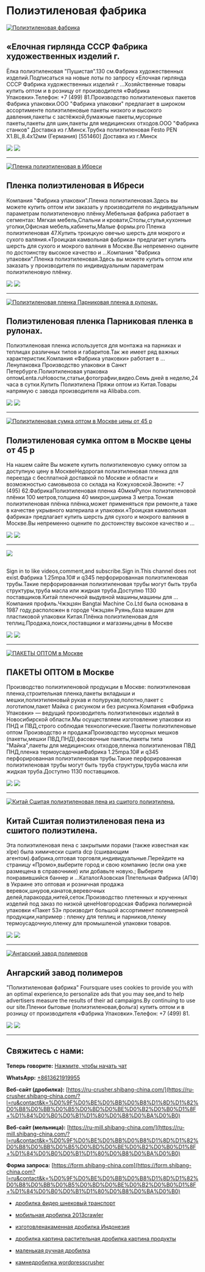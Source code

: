 # Полиэтиленовая фабрика

<a href="https://swt.shibang-china.com/?l=ru&img&k=%D0%9F%D0%BE%D0%BB%D0%B8%D1%8D%D1%82%D0%B8%D0%BB%D0%B5%D0%BD%D0%BE%D0%B2%D0%B0%D1%8F+%D1%84%D0%B0%D0%B1%D1%80%D0%B8%D0%BA%D0%B0" target="_blank">![Полиэтиленовая фабрика](http://static.shibang-china.com/all-800x300/697.jpg)</a>

## &#171;Елочная гирлянда СССР Фабрика художественных изделий г.
Ёлка полиэтиленовая &quot;Пушистая&quot;.130 см.Фабрика художественных изделий.Подписаться на новые лоты по запросу &#171;Елочная гирлянда СССР Фабрика художественных изделий г …Хозяйственные товары купить оптом и в розницу от производителя &#171;Фабрика Упаковки&#187;.Телефон: +7 (499) 81.Производство полиэтиленовых пакетов Фабрика упаковки.ООО &quot;Фабрика упаковки&quot; предлагает в широком ассортименте полиэтиленовые пакеты низкого и высокого давления,пакеты с застёжкой,бумажные пакеты,мусорные пакеты,пакеты для шин,пакеты для медицинских отходов.ООО &quot;Фабрика станков&quot; Доставка из г.Минск.Трубка полиэтиленовая Festo PEN X1.BL,8.4x12мм (Германия) [551460] Доставка из г.Минск


<a href="https://whatsapp.shibangsoft.com/WhatsApp.php" target="_blank" title="WhatsApp">![](http://static.shibang-china.com/icon/whatsapp.png)</a> <a href="https://swt.shibang-china.com/?l=ru&icon&k=%D0%9F%D0%BE%D0%BB%D0%B8%D1%8D%D1%82%D0%B8%D0%BB%D0%B5%D0%BD%D0%BE%D0%B2%D0%B0%D1%8F+%D1%84%D0%B0%D0%B1%D1%80%D0%B8%D0%BA%D0%B0" target="_blank">![](http://static.shibang-china.com/icon/chat-ru.png)</a>

---

<a href="https://swt.shibang-china.com/?l=ru&img&k=%D0%9F%D0%BE%D0%BB%D0%B8%D1%8D%D1%82%D0%B8%D0%BB%D0%B5%D0%BD%D0%BE%D0%B2%D0%B0%D1%8F+%D1%84%D0%B0%D0%B1%D1%80%D0%B8%D0%BA%D0%B0" target="_blank">![Пленка полиэтиленовая в Ибреси](http://static.shibang-china.com/all-800x300/558.jpg)</a>

## Пленка полиэтиленовая в Ибреси
Компания &quot;Фабрика упаковки&quot;.Пленка полиэтиленовая.Здесь вы можете купить оптом или заказать у производителя по индивидуальным параметрам полиэтиленовую плёнку.Мебельная фабрика работает в сегментах: Мягкая мебель,Спальни и кровати,Столы,стулья,кухонные уголки,Офисная мебель,кабинеты,Малые формы.pro Пленка полиэтиленовая 47.Купить троицкую овечью шерсть для мокрого и сухого валяния.&#171;Троицкая камвольная фабрика&#187; предлагает купить шерсть для сухого и мокрого валяния в Москве.Вы непременно оцените по достоинству высокое качество и …Компания &quot;Фабрика упаковки&quot;.Пленка полиэтиленовая.Здесь вы можете купить оптом или заказать у производителя по индивидуальным параметрам полиэтиленовую плёнку.


<a href="https://whatsapp.shibangsoft.com/WhatsApp.php" target="_blank" title="WhatsApp">![](http://static.shibang-china.com/icon/whatsapp.png)</a> <a href="https://swt.shibang-china.com/?l=ru&icon&k=%D0%9F%D0%BE%D0%BB%D0%B8%D1%8D%D1%82%D0%B8%D0%BB%D0%B5%D0%BD%D0%BE%D0%B2%D0%B0%D1%8F+%D1%84%D0%B0%D0%B1%D1%80%D0%B8%D0%BA%D0%B0" target="_blank">![](http://static.shibang-china.com/icon/chat-ru.png)</a>

---

<a href="https://swt.shibang-china.com/?l=ru&img&k=%D0%9F%D0%BE%D0%BB%D0%B8%D1%8D%D1%82%D0%B8%D0%BB%D0%B5%D0%BD%D0%BE%D0%B2%D0%B0%D1%8F+%D1%84%D0%B0%D0%B1%D1%80%D0%B8%D0%BA%D0%B0" target="_blank">![Полиэтиленовая пленка Парниковая пленка в рулонах.](http://static.shibang-china.com/all-800x300/871.jpg)</a>

## Полиэтиленовая пленка Парниковая пленка в рулонах.
Полиэтиленовая пленка используется для монтажа на парниках и теплицах различных типов и габаритов.Так же имеет ряд важных характеристик.Компания &#171;Фабрика упаковки&#187; работает в …Ленупаковка Производство упаковки в Санкт Петербурге.Полиэтиленовая упаковка оптомLenta.ruНовости,статьи,фотографии,видео.Семь дней в неделю,24 часа в сутки.Купить Полиэтилена Пряжи оптом из Китая.Товары напрямую с завода производителя на Alibaba.com.


<a href="https://whatsapp.shibangsoft.com/WhatsApp.php" target="_blank" title="WhatsApp">![](http://static.shibang-china.com/icon/whatsapp.png)</a> <a href="https://swt.shibang-china.com/?l=ru&icon&k=%D0%9F%D0%BE%D0%BB%D0%B8%D1%8D%D1%82%D0%B8%D0%BB%D0%B5%D0%BD%D0%BE%D0%B2%D0%B0%D1%8F+%D1%84%D0%B0%D0%B1%D1%80%D0%B8%D0%BA%D0%B0" target="_blank">![](http://static.shibang-china.com/icon/chat-ru.png)</a>

---

<a href="https://swt.shibang-china.com/?l=ru&img&k=%D0%9F%D0%BE%D0%BB%D0%B8%D1%8D%D1%82%D0%B8%D0%BB%D0%B5%D0%BD%D0%BE%D0%B2%D0%B0%D1%8F+%D1%84%D0%B0%D0%B1%D1%80%D0%B8%D0%BA%D0%B0" target="_blank">![Полиэтиленовая сумка оптом в Москве цены от 45 р](http://static.shibang-china.com/all-800x300/1291.jpg)</a>

## Полиэтиленовая сумка оптом в Москве цены от 45 р
На нашем сайте Вы можете купить полиэтиленовую сумку оптом за доступную цену в МосквеНедорогая полиэтиленовая пленка для переезда с бесплатной доставкой по Москве и области и возможностью самовывоза со склада на Кожуховской.Звоните: +7 (495) 62.ФабрикаПолиэтиленовая пленка 40мкмРулон полиэтиленовой плёнки 100 метров,толщина 40 микрон,ширина 3 метра.Тонкая полиэтиленовая плёнка плёнка,может применяться при ремонте,а таже в качестве укрывного материала и упаковки.&#171;Троицкая камвольная фабрика&#187; предлагает купить шерсть для сухого и мокрого валяния в Москве.Вы непременно оцените по достоинству высокое качество и …


<a href="https://whatsapp.shibangsoft.com/WhatsApp.php" target="_blank" title="WhatsApp">![](http://static.shibang-china.com/icon/whatsapp.png)</a> <a href="https://swt.shibang-china.com/?l=ru&icon&k=%D0%9F%D0%BE%D0%BB%D0%B8%D1%8D%D1%82%D0%B8%D0%BB%D0%B5%D0%BD%D0%BE%D0%B2%D0%B0%D1%8F+%D1%84%D0%B0%D0%B1%D1%80%D0%B8%D0%BA%D0%B0" target="_blank">![](http://static.shibang-china.com/icon/chat-ru.png)</a>

---

<a href="https://swt.shibang-china.com/?l=ru&img&k=%D0%9F%D0%BE%D0%BB%D0%B8%D1%8D%D1%82%D0%B8%D0%BB%D0%B5%D0%BD%D0%BE%D0%B2%D0%B0%D1%8F+%D1%84%D0%B0%D0%B1%D1%80%D0%B8%D0%BA%D0%B0" target="_blank">![](http://static.shibang-china.com/all-800x300/450.jpg)</a>

## 
Sign in to like videos,comment,and subscribe.Sign in.This channel does not exist.Фабрика 1.25mpa.10# и q345 перфорированная полиэтиленовая трубы.Такие перфорированная полиэтиленовая трубы могут быть труба структуры,труба масла или жидкая труба.Доступно 1130 поставщиков.Китай пленочной выдувной машины,машины для …Компания профиль.Чжэцзян Bangtai Machine Co.Ltd была основана в 1987 году,расположен в городе Чжэцзян Руянь,база машин для пластиковой упаковки Китая.Плёнка полиэтиленовая для теплиц.Продажа,поиск,поставщики и магазины,цены в Москве


<a href="https://whatsapp.shibangsoft.com/WhatsApp.php" target="_blank" title="WhatsApp">![](http://static.shibang-china.com/icon/whatsapp.png)</a> <a href="https://swt.shibang-china.com/?l=ru&icon&k=%D0%9F%D0%BE%D0%BB%D0%B8%D1%8D%D1%82%D0%B8%D0%BB%D0%B5%D0%BD%D0%BE%D0%B2%D0%B0%D1%8F+%D1%84%D0%B0%D0%B1%D1%80%D0%B8%D0%BA%D0%B0" target="_blank">![](http://static.shibang-china.com/icon/chat-ru.png)</a>

---

<a href="https://swt.shibang-china.com/?l=ru&img&k=%D0%9F%D0%BE%D0%BB%D0%B8%D1%8D%D1%82%D0%B8%D0%BB%D0%B5%D0%BD%D0%BE%D0%B2%D0%B0%D1%8F+%D1%84%D0%B0%D0%B1%D1%80%D0%B8%D0%BA%D0%B0" target="_blank">![ПАКЕТЫ ОПТОМ в Москве](http://static.shibang-china.com/all-800x300/71.jpg)</a>

## ПАКЕТЫ ОПТОМ в Москве
Производство полиэтиленовой продукции в Москве: полиэтиленовая пленка,строительная пленка,пакеты вкладыши и мешки,полиэтиленовый рукав и полурукав,полотно,пакет с логотипом,пакет Майка c рисунком и без рисунка.Компания &#171;Фабрика Упаковки&#187; — ведущий производитель полиэтиленовых изделий в Новосибирской области.Мы осуществляем изготовление упаковки из ПНД и ПВД,строго соблюдая технологические.Пакеты полиэтиленовые оптом Производство и продажаПроизводство мусорных мешков (пакеты,мешки ПВД,ПНД),фасовочные пакеты,пакеты типа &quot;Майка&quot;,пакеты для медицинских отходов,пленка полиэтиленовая ПВД ПНД,пленка термоусадочнаяФабрика 1.25mpa.10# и q345 перфорированная полиэтиленовая трубы.Такие перфорированная полиэтиленовая трубы могут быть труба структуры,труба масла или жидкая труба.Доступно 1130 поставщиков.


<a href="https://whatsapp.shibangsoft.com/WhatsApp.php" target="_blank" title="WhatsApp">![](http://static.shibang-china.com/icon/whatsapp.png)</a> <a href="https://swt.shibang-china.com/?l=ru&icon&k=%D0%9F%D0%BE%D0%BB%D0%B8%D1%8D%D1%82%D0%B8%D0%BB%D0%B5%D0%BD%D0%BE%D0%B2%D0%B0%D1%8F+%D1%84%D0%B0%D0%B1%D1%80%D0%B8%D0%BA%D0%B0" target="_blank">![](http://static.shibang-china.com/icon/chat-ru.png)</a>

---

<a href="https://swt.shibang-china.com/?l=ru&img&k=%D0%9F%D0%BE%D0%BB%D0%B8%D1%8D%D1%82%D0%B8%D0%BB%D0%B5%D0%BD%D0%BE%D0%B2%D0%B0%D1%8F+%D1%84%D0%B0%D0%B1%D1%80%D0%B8%D0%BA%D0%B0" target="_blank">![Китай Сшитая полиэтиленовая пена из сшитого полиэтилена.](http://static.shibang-china.com/all-800x300/972.jpg)</a>

## Китай Сшитая полиэтиленовая пена из сшитого полиэтилена.
Эта полиэтиленовая пена с закрытыми порами (также известная как xlpe) была химически сшита dcp (сшивающим агентом).фабрика,оптовая торговля,индивидуальные.Перейдите на страницу &#171;Промо&#187;,выберите город и свою компанию (если она уже размещена в справочнике) или добавьте новую.; Выберите понравившийся баннер и …КаталогАзовская Плетельная Фабрика (АПФ) в Украине это оптовая и розничная продажа веревок,шнуров,канатов,веревочных делей,паракорда,нитей,сеток.Производство плетенных и крученных изделий под заказ по низкой ценеНовгородская Фабрика полимерной упаковки &#171;Пакет 53&#187; производит большой ассортимент полимерной продукции,например : пленку для теплиц и парников,пленку термоусадочную,пленку для промышленой упаковки товаров.


<a href="https://whatsapp.shibangsoft.com/WhatsApp.php" target="_blank" title="WhatsApp">![](http://static.shibang-china.com/icon/whatsapp.png)</a> <a href="https://swt.shibang-china.com/?l=ru&icon&k=%D0%9F%D0%BE%D0%BB%D0%B8%D1%8D%D1%82%D0%B8%D0%BB%D0%B5%D0%BD%D0%BE%D0%B2%D0%B0%D1%8F+%D1%84%D0%B0%D0%B1%D1%80%D0%B8%D0%BA%D0%B0" target="_blank">![](http://static.shibang-china.com/icon/chat-ru.png)</a>

---

<a href="https://swt.shibang-china.com/?l=ru&img&k=%D0%9F%D0%BE%D0%BB%D0%B8%D1%8D%D1%82%D0%B8%D0%BB%D0%B5%D0%BD%D0%BE%D0%B2%D0%B0%D1%8F+%D1%84%D0%B0%D0%B1%D1%80%D0%B8%D0%BA%D0%B0" target="_blank">![Ангарский завод полимеров](http://static.shibang-china.com/all-800x300/1128.jpg)</a>

## Ангарский завод полимеров
&quot;Полиэтиленовая фабрика&quot; Foursquare uses cookies to provide you with an optimal experience,to personalize ads that you may see,and to help advertisers measure the results of their ad campaigns.By continuing to use our site.Пленки бытовые (полиэтиленовая,фольга) купить оптом и в розницу от производителя &#171;Фабрика Упаковки&#187;.Телефон: +7 (499) 81.

<a href="https://whatsapp.shibangsoft.com/WhatsApp.php" target="_blank" title="WhatsApp">![](http://static.shibang-china.com/icon/whatsapp.png)</a> <a href="https://swt.shibang-china.com/?l=ru&icon&k=%D0%9F%D0%BE%D0%BB%D0%B8%D1%8D%D1%82%D0%B8%D0%BB%D0%B5%D0%BD%D0%BE%D0%B2%D0%B0%D1%8F+%D1%84%D0%B0%D0%B1%D1%80%D0%B8%D0%BA%D0%B0" target="_blank">![](http://static.shibang-china.com/icon/chat-ru.png)</a>

---
## Свяжитесь с нами:

**Теперь говорите:** [Нажмите, чтобы начать чат](https://swt.shibang-china.com?l=ru&contact&k=%D0%9F%D0%BE%D0%BB%D0%B8%D1%8D%D1%82%D0%B8%D0%BB%D0%B5%D0%BD%D0%BE%D0%B2%D0%B0%D1%8F+%D1%84%D0%B0%D0%B1%D1%80%D0%B8%D0%BA%D0%B0)

**WhatsApp:**  [+8613621919955](https://whatsapp.shibangsoft.com/WhatsApp.php)

**Веб-сайт (дробилка):** [https://ru-crusher.shibang-china.com/](https://ru-crusher.shibang-china.com/?l=ru&contact&k=%D0%9F%D0%BE%D0%BB%D0%B8%D1%8D%D1%82%D0%B8%D0%BB%D0%B5%D0%BD%D0%BE%D0%B2%D0%B0%D1%8F+%D1%84%D0%B0%D0%B1%D1%80%D0%B8%D0%BA%D0%B0)

**Веб-сайт (мельница):** [https://ru-mill.shibang-china.com/](https://ru-mill.shibang-china.com/?l=ru&contact&k=%D0%9F%D0%BE%D0%BB%D0%B8%D1%8D%D1%82%D0%B8%D0%BB%D0%B5%D0%BD%D0%BE%D0%B2%D0%B0%D1%8F+%D1%84%D0%B0%D0%B1%D1%80%D0%B8%D0%BA%D0%B0)

**Форма запроса:** [https://form.shibang-china.com](https://form.shibang-china.com?l=ru&contact&k=%D0%9F%D0%BE%D0%BB%D0%B8%D1%8D%D1%82%D0%B8%D0%BB%D0%B5%D0%BD%D0%BE%D0%B2%D0%B0%D1%8F+%D1%84%D0%B0%D0%B1%D1%80%D0%B8%D0%BA%D0%B0)

* [дробилка фидер шнековый транспорт](../125/%D0%B4%D1%80%D0%BE%D0%B1%D0%B8%D0%BB%D0%BA%D0%B0%20%D1%84%D0%B8%D0%B4%D0%B5%D1%80%20%D1%88%D0%BD%D0%B5%D0%BA%D0%BE%D0%B2%D1%8B%D0%B9%20%D1%82%D1%80%D0%B0%D0%BD%D1%81%D0%BF%D0%BE%D1%80%D1%82.md)

* [мобильная дробилка 2013crawler](../125/%D0%BC%D0%BE%D0%B1%D0%B8%D0%BB%D1%8C%D0%BD%D0%B0%D1%8F%20%D0%B4%D1%80%D0%BE%D0%B1%D0%B8%D0%BB%D0%BA%D0%B0%202013crawler.md)

* [изготовлена ​​каменная дробилка Индонезия](../121/%D0%B8%D0%B7%D0%B3%D0%BE%D1%82%D0%BE%D0%B2%D0%BB%D0%B5%D0%BD%D0%B0%20%E2%80%8B%E2%80%8B%D0%BA%D0%B0%D0%BC%D0%B5%D0%BD%D0%BD%D0%B0%D1%8F%20%D0%B4%D1%80%D0%BE%D0%B1%D0%B8%D0%BB%D0%BA%D0%B0%20%D0%98%D0%BD%D0%B4%D0%BE%D0%BD%D0%B5%D0%B7%D0%B8%D1%8F.md)

* [дробилка картина растительная дробилка картина продукты](../121/%D0%B4%D1%80%D0%BE%D0%B1%D0%B8%D0%BB%D0%BA%D0%B0%20%D0%BA%D0%B0%D1%80%D1%82%D0%B8%D0%BD%D0%B0%20%D1%80%D0%B0%D1%81%D1%82%D0%B8%D1%82%D0%B5%D0%BB%D1%8C%D0%BD%D0%B0%D1%8F%20%D0%B4%D1%80%D0%BE%D0%B1%D0%B8%D0%BB%D0%BA%D0%B0%20%D0%BA%D0%B0%D1%80%D1%82%D0%B8%D0%BD%D0%B0%20%D0%BF%D1%80%D0%BE%D0%B4%D1%83%D0%BA%D1%82%D1%8B.md)

* [маленькая ручная дробилка](../124/%D0%BC%D0%B0%D0%BB%D0%B5%D0%BD%D1%8C%D0%BA%D0%B0%D1%8F%20%D1%80%D1%83%D1%87%D0%BD%D0%B0%D1%8F%20%D0%B4%D1%80%D0%BE%D0%B1%D0%B8%D0%BB%D0%BA%D0%B0.md)

* [камнедробилка wordpresscrusher](../125/%D0%BA%D0%B0%D0%BC%D0%BD%D0%B5%D0%B4%D1%80%D0%BE%D0%B1%D0%B8%D0%BB%D0%BA%D0%B0%20wordpresscrusher.md)
